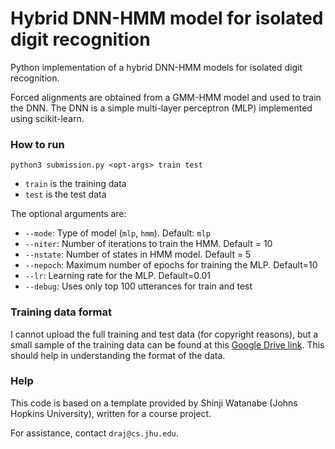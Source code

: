 # Hybrid DNN-HMM model for isolated digit recognition
Python implementation of a hybrid DNN-HMM models for isolated digit recognition.

Forced alignments are obtained from a GMM-HMM model and used to train the DNN.
The DNN is a simple multi-layer perceptron (MLP) implemented using scikit-learn.

### How to run

```
python3 submission.py <opt-args> train test
```

* `train` is the training data
* `test` is the test data

The optional arguments are:
* `--mode`: Type of model (`mlp`, `hmm`). Default: `mlp`
* `--niter`: Number of iterations to train the HMM. Default = 10
* `--nstate`: Number of states in HMM model. Default = 5
* `--nepoch`: Maximum number of epochs for training the MLP. Default=10
* `--lr`: Learning rate for the MLP. Default=0.01
* `--debug`: Uses only top 100 utterances for train and test

### Training data format

I cannot upload the full training and test data (for copyright reasons), but a small sample of the training data can be found at this [Google Drive link](https://drive.google.com/file/d/1NhF7fuX54jau9iXxuitOfm9QRQPHNW2Q/view?usp=sharing). This should help in understanding the format of the data.

### Help

This code is based on a template provided by Shinji Watanabe (Johns Hopkins University), written for a course project.

For assistance, contact `draj@cs.jhu.edu`.
 
